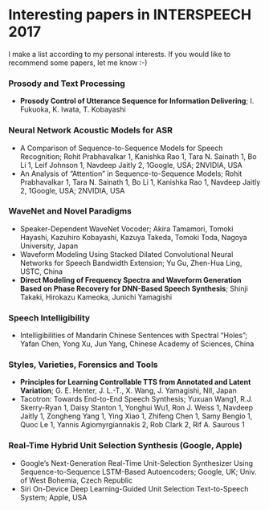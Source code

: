 # Interesting papers in INTERSPEECH 2017

I make a list according to my personal interests.
If you would like to recommend some papers, let me know :-)

### Prosody and Text Processing
- **Prosody Control of Utterance Sequence for Information Delivering**; I. Fukuoka, K. Iwata, T. Kobayashi

### Neural Network Acoustic Models for ASR
- A Comparison of Sequence-to-Sequence Models for Speech Recognition; Rohit Prabhavalkar 1, Kanishka Rao 1, Tara N. Sainath 1, Bo
Li 1, Leif Johnson 1, Navdeep Jaitly 2, 1Google, USA; 2NVIDIA, USA
- An Analysis of “Attention” in Sequence-to-Sequence Models; Rohit Prabhavalkar 1, Tara N. Sainath 1, Bo Li 1, Kanishka Rao 1,
Navdeep Jaitly 2, 1Google, USA; 2NVIDIA, USA

### WaveNet and Novel Paradigms
- Speaker-Dependent WaveNet Vocoder; Akira Tamamori, Tomoki Hayashi, Kazuhiro Kobayashi, Kazuya Takeda, Tomoki Toda, Nagoya
University, Japan
- Waveform Modeling Using Stacked Dilated Convolutional Neural Networks for Speech Bandwidth Extension; Yu Gu, Zhen-Hua Ling, USTC, China
- **Direct Modeling of Frequency Spectra and Waveform Generation Based on Phase Recovery for DNN-Based Speech Synthesis**; Shinji Takaki, Hirokazu Kameoka, Junichi Yamagishi

### Speech Intelligibility
- Intelligibilities of Mandarin Chinese Sentences with Spectral “Holes”; Yafan Chen, Yong Xu, Jun Yang, Chinese Academy of Sciences,
China

### Styles, Varieties, Forensics and Tools
- **Principles for Learning Controllable TTS from Annotated and Latent Variation**; G. E. Henter, J. L.-T., X. Wang,
J. Yamagishi, NII, Japan
- Tacotron: Towards End-to-End Speech Synthesis; Yuxuan Wang1, R.J. Skerry-Ryan 1, Daisy Stanton 1, Yonghui Wu1, Ron J. Weiss
1, Navdeep Jaitly 1, Zongheng Yang 1, Ying Xiao 1, Zhifeng Chen 1, Samy Bengio 1, Quoc Le 1, Yannis Agiomyrgiannakis 2, Rob Clark 2,
Rif A. Saurous 1

### Real-Time Hybrid Unit Selection Synthesis (Google, Apple)
  * Google’s Next-Generation Real-Time Unit-Selection Synthesizer Using Sequence-to-Sequence LSTM-Based Autoencoders; Google, UK; Univ. of West Bohemia, Czech Republic
  * Siri On-Device Deep Learning-Guided Unit Selection Text-to-Speech System; Apple, USA
